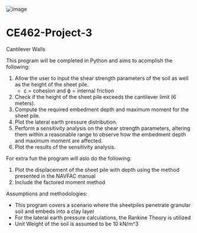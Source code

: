 ![image](https://github.com/JessikaSolleder/CE462-Project-3/assets/156147848/6778e634-5af6-404e-a758-ab8ada847e2a)


# CE462-Project-3
Cantilever Walls

This program will be completed in Python and aims to acomplish the following:

1. Allow the user to input the shear strength parameters of the soil as well as the height of the sheet pile.
     - c = cohesion and  ϕ = internal friction
3. Check if the height of the sheet pile exceeds the cantilever limit (6 meters).
4. Compute the required embedment depth and maximum moment for the sheet pile.
5. Plot the lateral earth pressure distribution.
6. Perform a sensitivity analysis on the shear strength parameters, altering them within a reasonable range to observe how the embedment depth and maximum moment are affected.
7. Plot the results of the sensitivity analysis.
   
For extra fun the program will aslo do the following:

1. Plot the displacement of the sheet pile with depth using the method presented in the NAVFAC manual 
2. Include the factored moment method
   
Assumptions and methodologies:
- This program covers a scenario where the sheetpiles penetrate granular soil and embeds into a clay layer
- For the lateral earth pressure calculations, the Rankine Theory is utilized
- Unit Weight of the soil is assumed to be 10 kN/m^3


